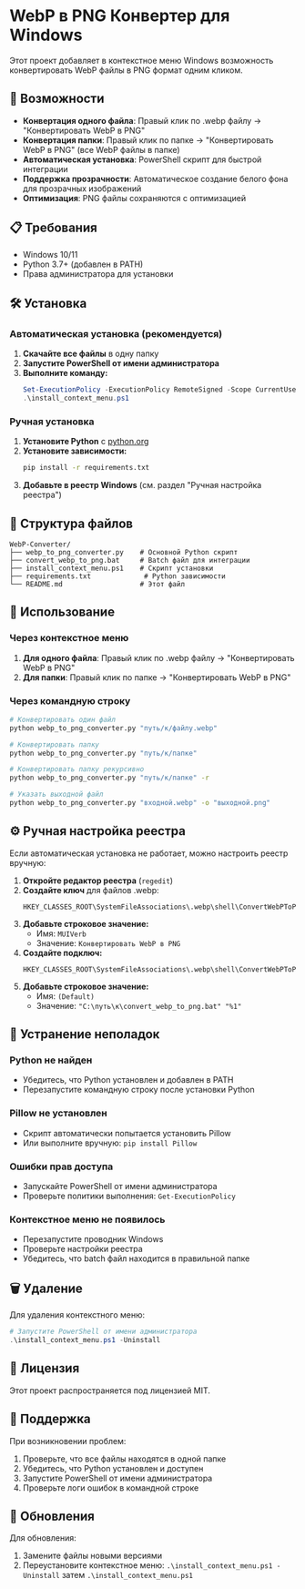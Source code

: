 # WebP в PNG Конвертер для Windows

Этот проект добавляет в контекстное меню Windows возможность конвертировать WebP файлы в PNG формат одним кликом.

## 🚀 Возможности

- **Конвертация одного файла**: Правый клик по .webp файлу → "Конвертировать WebP в PNG"
- **Конвертация папки**: Правый клик по папке → "Конвертировать WebP в PNG" (все WebP файлы в папке)
- **Автоматическая установка**: PowerShell скрипт для быстрой интеграции
- **Поддержка прозрачности**: Автоматическое создание белого фона для прозрачных изображений
- **Оптимизация**: PNG файлы сохраняются с оптимизацией

## 📋 Требования

- Windows 10/11
- Python 3.7+ (добавлен в PATH)
- Права администратора для установки

## 🛠️ Установка

### Автоматическая установка (рекомендуется)

1. **Скачайте все файлы** в одну папку
2. **Запустите PowerShell от имени администратора**
3. **Выполните команду:**
   ```powershell
   Set-ExecutionPolicy -ExecutionPolicy RemoteSigned -Scope CurrentUser
   .\install_context_menu.ps1
   ```

### Ручная установка

1. **Установите Python** с [python.org](https://python.org)
2. **Установите зависимости:**
   ```bash
   pip install -r requirements.txt
   ```
3. **Добавьте в реестр Windows** (см. раздел "Ручная настройка реестра")

## 📁 Структура файлов

```
WebP-Converter/
├── webp_to_png_converter.py    # Основной Python скрипт
├── convert_webp_to_png.bat     # Batch файл для интеграции
├── install_context_menu.ps1    # Скрипт установки
├── requirements.txt             # Python зависимости
└── README.md                   # Этот файл
```

## 🎯 Использование

### Через контекстное меню

1. **Для одного файла**: Правый клик по .webp файлу → "Конвертировать WebP в PNG"
2. **Для папки**: Правый клик по папке → "Конвертировать WebP в PNG"

### Через командную строку

```bash
# Конвертировать один файл
python webp_to_png_converter.py "путь/к/файлу.webp"

# Конвертировать папку
python webp_to_png_converter.py "путь/к/папке"

# Конвертировать папку рекурсивно
python webp_to_png_converter.py "путь/к/папке" -r

# Указать выходной файл
python webp_to_png_converter.py "входной.webp" -o "выходной.png"
```

## ⚙️ Ручная настройка реестра

Если автоматическая установка не работает, можно настроить реестр вручную:

1. **Откройте редактор реестра** (`regedit`)
2. **Создайте ключ** для файлов .webp:
   ```
   HKEY_CLASSES_ROOT\SystemFileAssociations\.webp\shell\ConvertWebPToPNG
   ```
3. **Добавьте строковое значение:**
   - Имя: `MUIVerb`
   - Значение: `Конвертировать WebP в PNG`
4. **Создайте подключ:**
   ```
   HKEY_CLASSES_ROOT\SystemFileAssociations\.webp\shell\ConvertWebPToPNG\command
   ```
5. **Добавьте строковое значение:**
   - Имя: `(Default)`
   - Значение: `"C:\путь\к\convert_webp_to_png.bat" "%1"`

## 🔧 Устранение неполадок

### Python не найден
- Убедитесь, что Python установлен и добавлен в PATH
- Перезапустите командную строку после установки Python

### Pillow не установлен
- Скрипт автоматически попытается установить Pillow
- Или выполните вручную: `pip install Pillow`

### Ошибки прав доступа
- Запускайте PowerShell от имени администратора
- Проверьте политики выполнения: `Get-ExecutionPolicy`

### Контекстное меню не появилось
- Перезапустите проводник Windows
- Проверьте настройки реестра
- Убедитесь, что batch файл находится в правильной папке

## 🗑️ Удаление

Для удаления контекстного меню:

```powershell
# Запустите PowerShell от имени администратора
.\install_context_menu.ps1 -Uninstall
```

## 📝 Лицензия

Этот проект распространяется под лицензией MIT.

## 🤝 Поддержка

При возникновении проблем:
1. Проверьте, что все файлы находятся в одной папке
2. Убедитесь, что Python установлен и доступен
3. Запустите PowerShell от имени администратора
4. Проверьте логи ошибок в командной строке

## 🔄 Обновления

Для обновления:
1. Замените файлы новыми версиями
2. Переустановите контекстное меню: `.\install_context_menu.ps1 -Uninstall` затем `.\install_context_menu.ps1`

